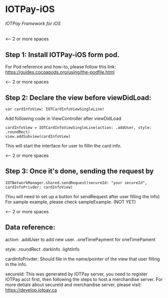 # IOTPay-iOS
###### IOTPay Framework for iOS

<-- 2 or more spaces
## Step 1: Install IOTPay-iOS form pod.

For Pod reference and how-to, please follow this link:
https://guides.cocoapods.org/using/the-podfile.html

<-- 2 or more spaces
## Step 2: Declare the view before viewDidLoad:
```
var cardInfoView: IOTCardInfoViewSingleLine!
```

Add following code in ViewController after viewDidLoad

```
cardInfoView = IOTCardInfoViewSingleLine(action: .addUser, style: .roundRect)
view.addSubview(cardInfoView)

```
This will start the interface for user to fillin the card info.

<-- 2 or more spaces
## Step 3: Once it's done, sending the request by
```
IOTNetworkManager.shared.sendRequest(secureId: "your secureId", cardInfoPrivder: cardInfoView)
```

(You will need to set up a button for sendRequest after user filling the info)
For sample example, please check sampleExample. (NOT YET)





<-- 2 or more spaces
## Data reference:
action: 
.addUser to add new user.
.oneTimePayment for oneTimePament

style:
.roundRect
.darkInfo
.lightInfo

cardInfoPrivder:
Should file in the name/pointer of the view that user filling in the info.

secureId:
This was generated by IOTPay server, you need to register IOTPay acct first, then following the steps to host a merchandise server.
For more detials about secureId and merchandise server, please visit:
https://develop.iotpay.ca


